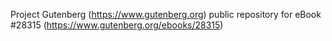 Project Gutenberg (https://www.gutenberg.org) public repository for eBook #28315 (https://www.gutenberg.org/ebooks/28315)
